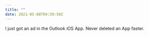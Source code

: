 ```yaml
---
title: ""
date: 2021-05-08T04:59:50Z
---
```

I just got an ad in the Outlook iOS App. Never deleted an App faster.


